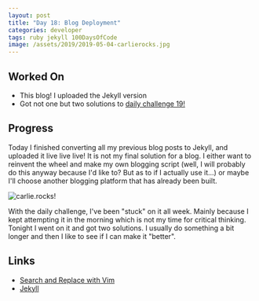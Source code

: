```yaml
---
layout: post
title: "Day 18: Blog Deployment"
categories: developer
tags: ruby jekyll 100DaysOfCode
image: /assets/2019/2019-05-04-carlierocks.jpg
---
```

## Worked On

- This blog! I uploaded the Jekyll version
- Got not one but two solutions to [daily challenge 19!](https://github.com/BlueCodeThree/ruby-challenges/blob/master/19_balanced_number.rb)

## Progress

Today I finished converting all my previous blog posts to Jekyll, and uploaded it live live live! It is not my final solution for a blog. I either want to reinvent the wheel and make my own blogging script (well, I will probably do this anyway because I'd like to? But as to if I actually use it...) or maybe I'll choose another blogging platform that has already been built.

![carlie.rocks!](/assets/2019/2019-05-04-carlierocks.jpg)

With the daily challenge, I've been "stuck" on it all week. Mainly because I kept attempting it in the morning which is not my time for critical thinking. Tonight I went on it and got two solutions. I usually do something a bit longer and then I like to see if I can make it "better".

## Links

- [Search and Replace with Vim](https://vim.fandom.com/wiki/Search_and_replace)
- [Jekyll](https://jekyllrb.com/)